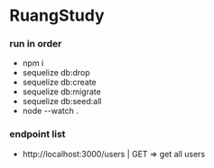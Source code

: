 # RuangStudy

### run in order
- npm i
- sequelize db:drop
- sequelize db:create
- sequelize db:migrate
- sequelize db:seed:all
- node --watch .


### endpoint list
- http://localhost:3000/users | GET => get all users